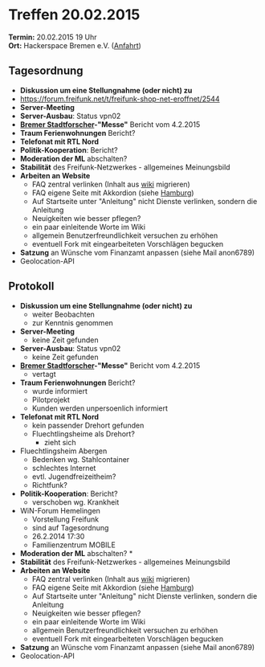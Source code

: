 # Treffen 20.02.2015

**Termin:** 20.02.2015 19 Uhr
<br>
**Ort:** Hackerspace Bremen e.V. ([Anfahrt](https://www.hackerspace-bremen.de/anfahrt/))

## Tagesordnung

* **Diskussion um eine Stellungnahme (oder nicht) zu**
 * https://forum.freifunk.net/t/freifunk-shop-net-eroffnet/2544 
* **Server-Meeting**
* **Server-Ausbau**: Status vpn02
* **[Bremer Stadtforscher](http://www.uni-bremen.de/zedis/transfer/bremer-stadtforscher.html)-"Messe"** Bericht vom 4.2.2015
* **Traum Ferienwohnungen** Bericht?
* **Telefonat mit RTL Nord**
* **Politik-Kooperation**: Bericht?
* **Moderation der ML** abschalten?
* **Stabilität** des Freifunk-Netzwerkes - allgemeines Meinungsbild
* **Arbeiten an Website**
  * FAQ zentral verlinken (Inhalt aus [wiki](http://wiki.bremen.freifunk.net/faq) migrieren)
  * FAQ eigene Seite mit Akkordion (siehe [Hamburg](https://hamburg.freifunk.net/haufige-fragen))
  * Auf Startseite unter "Anleitung" nicht Dienste verlinken, sondern die Anleitung
  * Neuigkeiten wie besser pflegen?
  * ein paar einleitende Worte im Wiki
  * allgemein Benutzerfreundlichkeit versuchen zu erhöhen
  * eventuell Fork mit eingearbeiteten Vorschlägen begucken
* **Satzung** an Wünsche vom Finanzamt anpassen (siehe Mail anon6789)
* Geolocation-API

## Protokoll
* **Diskussion um eine Stellungnahme (oder nicht) zu**
  * weiter Beobachten
  * zur Kenntnis genommen
* **Server-Meeting**
  * keine Zeit gefunden
* **Server-Ausbau**: Status vpn02
  * keine Zeit gefunden
* **[Bremer Stadtforscher](http://www.uni-bremen.de/zedis/transfer/bremer-stadtforscher.html)-"Messe"** Bericht vom 4.2.2015
  * vertagt
* **Traum Ferienwohnungen** Bericht?
  * wurde informiert
  * Pilotprojekt
  * Kunden werden unpersoenlich informiert
* **Telefonat mit RTL Nord**
  * kein passender Drehort gefunden
  * Fluechtlingsheime als Drehort?
    * zieht sich
* Fluechtlingsheim Abergen
  * Bedenken wg. Stahlcontainer
  * schlechtes Internet
  * evtl. Jugendfreizeitheim?
  * Richtfunk?
* **Politik-Kooperation**: Bericht?
  * verschoben wg. Krankheit
* WiN-Forum Hemelingen
  * Vorstellung Freifunk
  * sind auf Tagesordnung
  * 26.2.2014 17:30
  * Familienzentrum MOBILE
* **Moderation der ML** abschalten?
  * 
* **Stabilität** des Freifunk-Netzwerkes - allgemeines Meinungsbild
* **Arbeiten an Website**
  * FAQ zentral verlinken (Inhalt aus [wiki](http://wiki.bremen.freifunk.net/faq) migrieren)
  * FAQ eigene Seite mit Akkordion (siehe [Hamburg](https://hamburg.freifunk.net/haufige-fragen))
  * Auf Startseite unter "Anleitung" nicht Dienste verlinken, sondern die Anleitung
  * Neuigkeiten wie besser pflegen?
  * ein paar einleitende Worte im Wiki
  * allgemein Benutzerfreundlichkeit versuchen zu erhöhen
  * eventuell Fork mit eingearbeiteten Vorschlägen begucken
* **Satzung** an Wünsche vom Finanzamt anpassen (siehe Mail anon6789)
* Geolocation-API
